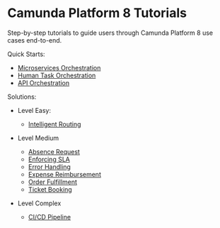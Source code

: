 # Camunda Platform 8 Tutorials

Step-by-step tutorials to guide users through Camunda Platform 8 use cases end-to-end.

Quick Starts:

* [Microservices Orchestration](quick-start/microservice%20orchestration)
* [Human Task Orchestration](quick-start/human-task-orchestration)
* [API Orchestration](quick-start/api-orchestration)


Solutions:
 
* Level Easy:
   * [Intelligent Routing](solutions/ai-intelligent-routing) 
	
* Level Medium
   * [Absence Request](solutions/absence-request)
   * [Enforcing SLA](solutions/enforcing-sla)
   * [Error Handling](solutions/error-handling)
   * [Expense Reimbursement](solutions/event-registration)
   * [Order Fulfillment](solutions/order-fulfillment)
   * [Ticket Booking](solutions/ticket-booking)

* Level Complex
   * [CI/CD Pipeline](solutions/ci-cd)